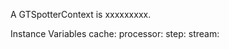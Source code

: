 A GTSpotterContext is xxxxxxxxx.Instance Variables	cache:		<Object>	processor:		<Object>	step:		<Object>	stream:		<Object>	text:		<Object>	textLowercase:		<Object>	textTrimmed:		<Object>cache	- xxxxxprocessor	- xxxxxstep	- xxxxxstream	- xxxxxtext	- xxxxxtextLowercase	- xxxxxtextTrimmed	- xxxxx